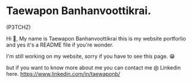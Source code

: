 # Taewapon Banhanvoottikrai.
(P3TCHZ)

Hi 👋, My name is Taewapon Banhanvoottikrai  this is my website portforlio and yes it's a README file if you're wonder.

I'm still working on my website, sorry if you have to see this page. 😁

but if you want to know more about me you can contact me @ Linkedin here. https://www.linkedin.com/in/taewaponb/
